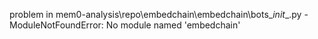 problem in mem0-analysis\repo\embedchain\embedchain\bots\__init__.py - ModuleNotFoundError: No module named 'embedchain'
